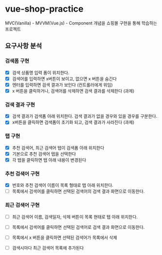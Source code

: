 # vue-shop-practice
MVC(Vanilla) - MVVM(Vue.js) - Component 개념을 쇼핑몰 구현을 통해 학습하는 프로젝트 

## 요구사항 분석
### 검색폼 구현
- [X] 검색 상품명 입력 폼이 위치한다. 
- [X] 검색어를 입력하면 x버튼이 보이고, 없으면 x 버튼을 숨긴다
- [X] 엔터를 입력하면 검색 결과가 보인다 (컨트롤러에게 위임)
- [X] x 버튼을 클릭하거나, 검색어를 삭제하면 검색 결과를 삭제한다 (과제)
### 검색 결과 구현
- [X] 검색 결과가 검색폼 아래 위치한다. 검색 결과가 없을 경우와 있을 경우를 구분한다.
- [X] x버튼을 클릭하면 검색폼이 초기화 되고, 검색 결과가 사라진다 (과제)
### 탭 구현
- [X] 추천 검색어, 최근 검색어 탭이 검색폼 아래 위치한다 
- [X] 기본으로 추천 검색어 탭을 선택한다 
- [X] 각 탭을 클릭하면 탭 아래 내용이 변경된다 
### 추천 검색어 구현
- [X] 번호와 추천 검색어 이름이 목록 형태로 탭 아래 위치한다.
- [ ] 목록에서 검색어를 클릭하면 선택된 검색어의 검색 결과 화면으로 이동한다.
### 최근 검색어 구현
- [ ] 최근 검색어 이름, 검색일자, 삭제 버튼이 목록 현태로 탭 아래 위치한다.
- [ ] 목록에서 검색어를 클릭하면 선택된 검색어로 검색 결과 화면으로 이동한다.
- [ ] 목록에서 x 버튼을 클릭하면 선택된 검색어가 목록에서 삭제
- [ ] 검색시마다 최근 검색어 목록에 추가된다

